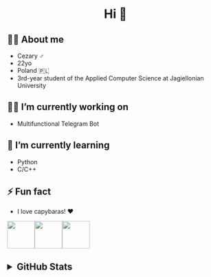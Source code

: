 <h1 align="center">Hi 👋</h1>



## 🙋‍♂️ About me
- Cezary ♂️
- 22yo
- Poland 🇵🇱
- 3rd-year student of the Applied Computer Science at Jagiellonian University 


## 🧑‍💻 I’m currently working on
- Multifunctional Telegram Bot
<!--- - Argon One Fan Mode Changer --->


## 🔭 I’m currently learning
- Python
- C/C++
<!--- - Java --->


## ⚡ Fun fact
- I love capybaras! ❤️

<img src="https://img.freepik.com/free-icon/capybara_318-232704.jpg" width="64" height="64"><img src="https://img.freepik.com/free-icon/capybara_318-232704.jpg" width="64" height="64"><img src="https://img.freepik.com/free-icon/capybara_318-232704.jpg" width="64" height="64">


<h2>
  <details>
    <summary>GitHub Stats</summary>
    <img align="left" src="https://github-readme-stats.vercel.app/api?username=Cezary924&include_all_commits=true&theme=github_dark&rank_icon=percentile&hide_title=true&show_icons=true&line_height=27" />
    <img align="left" src="https://github-readme-stats.vercel.app/api/top-langs/?username=Cezary924&theme=github_dark&show_icons=true&hide_title=true" />
  </details>
</h2>
